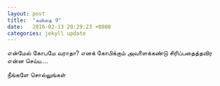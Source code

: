 ```yaml
---
layout: post
title:  "கவிதை 9"
date:   2016-02-13 20:29:23 +0800
categories: jekyll update
---
```

என்மேல்
காேபமே வராதா?
எனக் காேபிக்கும்
அவளைக்கண்டு
சிரிப்பதைத்தவிர
என்ன செய்ய....

நீங்களே சாெல்லுங்கள்